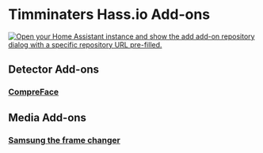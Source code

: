 # Timminaters Hass.io Add-ons

[![Open your Home Assistant instance and show the add add-on repository dialog with a specific repository URL pre-filled.](https://my.home-assistant.io/badges/supervisor_add_addon_repository.svg)](https://my.home-assistant.io/redirect/supervisor_add_addon_repository/?repository_url=https%3A%2F%2Fgithub.com%2FTimminater%2Ftimminaters-addons)

## Detector Add-ons

### [CompreFace](./compreface)



## Media Add-ons

### [Samsung the frame changer](./homeassistant-samsung-frame-art)

